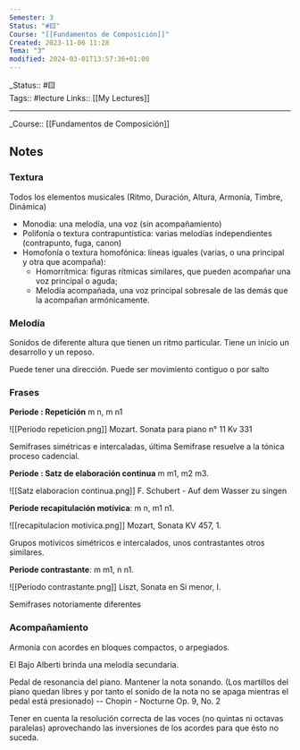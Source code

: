 ```yaml
---
Semester: 3
Status: "#🟨"
Course: "[[Fundamentos de Composición]]"
Created: 2023-11-06 11:28
Tema: "3"
modified: 2024-03-01T13:57:36+01:00
---
```

\_Status::  #🟨  
Tags:: #lecture
Links:: [[My Lectures]]
___

\_Course::  [[Fundamentos de Composición]]

## Notes

### Textura
 
 Todos los elementos musicales (Ritmo, Duración, Altura, Armonía, Timbre, Dinámica)

- Monodia: una melodía, una voz (sin acompañamiento)
- Polifonía o textura contrapuntística: varias melodías independientes (contrapunto, fuga, canon)
- Homofonía o textura homofónica: líneas iguales (varias, o una principal y otra que acompaña): 
	- Homorrítmica: figuras rítmicas similares, que pueden acompañar una voz principal o aguda; 
	- Melodía acompañada, una voz principal sobresale de las demás que la acompañan armónicamente.

### Melodía
Sonidos de diferente altura que tienen un ritmo particular. Tiene un inicio un desarrollo y un reposo.

Puede tener una dirección. Puede ser movimiento contiguo o por salto

### Frases
**Periode : Repetición**
m n, m n1

![[Periodo repeticion.png]]
Mozart. Sonata para piano n° 11 Kv 331

Semifrases simétricas e intercaladas, última Semifrase resuelve a la tónica proceso cadencial.

**Periode : Satz de elaboración continua**
m m1, m2 m3.

![[Satz elaboracion continua.png]]
F. Schubert - Auf dem Wasser zu singen

**Periode recapitulación motívica**: 
m n, m1 n1.

![[recapitulacion motivica.png]]
Mozart, Sonata KV 457, 1.

Grupos motívicos simétricos e intercalados, unos
contrastantes otros similares.


**Periode contrastante**: 
m m1, n n1.

![[Periodo contrastante.png]]
Liszt, Sonata en Si menor, I.

Semifrases notoriamente diferentes

### Acompañamiento

Armonía con acordes en bloques compactos, o arpegiados.

El Bajo Alberti brinda una melodía secundaria.

Pedal de resonancia del piano. Mantener la nota sonando. (Los martillos del piano quedan libres y por tanto el sonido de la nota no se apaga mientras el pedal está presionado)
-- Chopin - Nocturne Op. 9, No. 2

Tener en cuenta la resolución correcta de las voces (no quintas ni octavas paralelas) aprovechando las inversiones de los acordes para que ésto no suceda.











